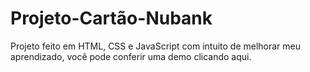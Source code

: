 # Projeto-Cartão-Nubank

Projeto feito em HTML, CSS e JavaScript com intuito de melhorar meu aprendizado, você pode conferir uma demo clicando aqui.
